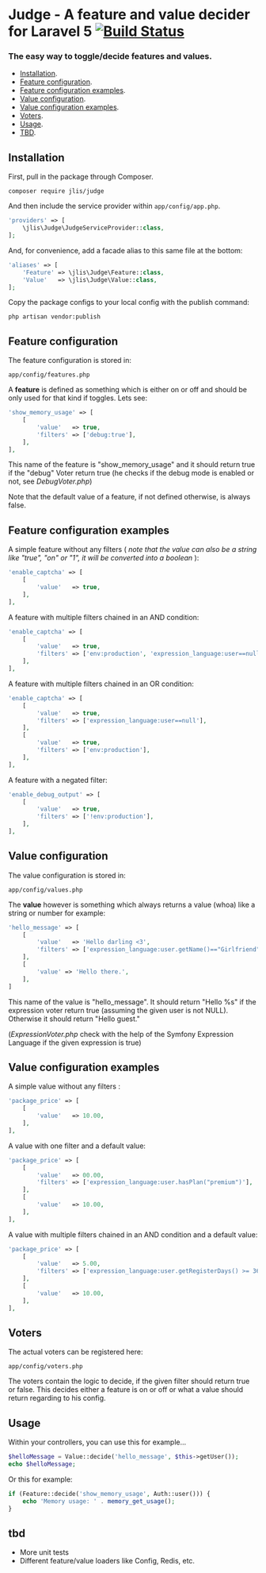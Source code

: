 # Judge - A feature and value decider for Laravel 5 [![Build Status](https://travis-ci.org/jlis/judge.svg?branch=master)](https://travis-ci.org/jlis/judge)

### The easy way to toggle/decide features and values.

- [Installation](#installation).
- [Feature configuration](#features).
- [Feature configuration examples](#featuresExamples).
- [Value configuration](#values).
- [Value configuration examples](#valuesExamples).
- [Voters](#voters).
- [Usage](#usage).
- [TBD](#tbd).


<a id="installation"></a>
## Installation

First, pull in the package through Composer.

```
composer require jlis/judge
```

And then include the service provider within `app/config/app.php`.

```php
'providers' => [
    \jlis\Judge\JudgeServiceProvider::class,
];
```

And, for convenience, add a facade alias to this same file at the bottom:

```php
'aliases' => [
    'Feature' => \jlis\Judge\Feature::class,
    'Value'   => \jlis\Judge\Value::class,
];
```

Copy the package configs to your local config with the publish command:

```
php artisan vendor:publish
```

<a id="features"></a>
## Feature configuration

The feature configuration is stored in:

```
app/config/features.php
```

A **feature** is defined as something which is either on or off and should be only used for that kind if toggles. Lets see:

```php
'show_memory_usage' => [
    [
        'value'   => true,
        'filters' => ['debug:true'],
    ],
],
```

This name of the feature is "show_memory_usage" and it should return true if the "debug" Voter return true (he checks if the debug mode is enabled or not, see *DebugVoter.php*)

Note that the default value of a feature, if not defined otherwise, is always false.

<a id="featuresExamples"></a>
## Feature configuration examples

A simple feature without any filters ( *note that the value can also be a string like "true", "on" or "1", it will be converted into a boolean* ):

```php
'enable_captcha' => [
    [
        'value'   => true,
    ],
],
```

A feature with multiple filters chained in an AND condition:

```php
'enable_captcha' => [
    [
        'value'   => true,
        'filters' => ['env:production', 'expression_language:user==null'],
    ],
],
```

A feature with multiple filters chained in an OR condition:

```php
'enable_captcha' => [
    [
        'value'   => true,
        'filters' => ['expression_language:user==null'],
    ],
    [
        'value'   => true,
        'filters' => ['env:production'],
    ],
],
```

A feature with a negated filter:

```php
'enable_debug_output' => [
    [
        'value'   => true,
        'filters' => ['!env:production'],
    ],
],
```

<a id="values"></a>
## Value configuration

The value configuration is stored in:

```
app/config/values.php
```

The **value** however is something which always returns a value (whoa) like a string or number for example:

```php
'hello_message' => [
    [
        'value'   => 'Hello darling <3',
        'filters' => ['expression_language:user.getName()=="Girlfriend"'],
    ],
    [
        'value' => 'Hello there.',
    ],
]
```

This name of the value is "hello_message". It should return "Hello %s" if the expression voter return true (assuming the given user is not NULL). Otherwise it should return "Hello guest."

(*ExpressionVoter.php* check with the help of the Symfony Expression Language if the given expression is true)

<a id="valuesExamples"></a>
## Value configuration examples

A simple value without any filters :

```php
'package_price' => [
    [
        'value'   => 10.00,
    ],
],
```

A value with one filter and a default value:

```php
'package_price' => [
    [
        'value'   => 00.00,
        'filters' => ['expression_language:user.hasPlan("premium")'],
    ],
    [
        'value'   => 10.00,
    ],
],
```

A value with multiple filters chained in an AND condition and a default value:

```php
'package_price' => [
    [
        'value'   => 5.00,
        'filters' => ['expression_language:user.getRegisterDays() >= 365', 'made_at_least_one_purchase'],
    ],
    [
        'value'   => 10.00,
    ],
],
```

<a id="voters"></a>
## Voters

The actual voters can be registered here:

```
app/config/voters.php
```

The voters contain the logic to decide, if the given filter should return true or false. This decides either a feature is on or off or what a value should return regarding to his config.

## Usage

Within your controllers, you can use this for example...

```php
$helloMessage = Value::decide('hello_message', $this->getUser());
echo $helloMessage;
```

Or this for example:

```php
if (Feature::decide('show_memory_usage', Auth::user())) {
    echo 'Memory usage: ' . memory_get_usage();
}
```

<a id="tbd"></a>
## tbd

- More unit tests
- Different feature/value loaders like Config, Redis, etc.